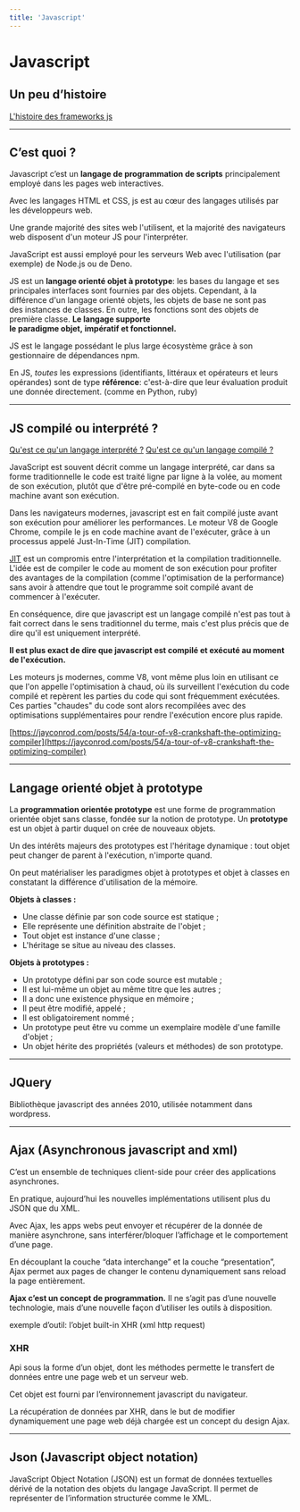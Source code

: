 ```yaml
---
title: 'Javascript'
---
```


# Javascript

## Un peu d’histoire

[L'histoire des frameworks js](https://frontendmastery.com/posts/the-new-wave-of-javascript-web-frameworks/)

---

## C’est quoi ?

Javascript c’est un **langage de programmation de scripts** principalement employé dans les pages web interactives.

Avec les langages HTML et CSS, js est au cœur des langages utilisés par les développeurs web.

Une grande majorité des sites web l'utilisent, et la majorité des navigateurs web disposent d'un moteur JS pour l'interpréter.

JavaScript est aussi employé pour les serveurs Web avec l'utilisation (par exemple) de Node.js ou de Deno.

JS est un **langage orienté objet à prototype**: les bases du langage et ses principales interfaces
sont fournies par des objets. Cependant, à la différence d'un langage orienté objets, les objets de base ne sont pas des instances de classes. En outre, les fonctions sont des objets de première classe. **Le langage supporte le paradigme objet, impératif et fonctionnel.**

JS est le langage possédant le plus large écosystème grâce à son gestionnaire de dépendances npm.

En JS, *toutes* les expressions (identifiants, littéraux et opérateurs et leurs opérandes) sont de type **référence**: c'est-à-dire que leur évaluation produit une donnée directement. (comme en Python, ruby)

---

## JS compilé ou interprété ?

[Qu'est ce qu'un langage interprété ?]()
[Qu'est ce qu'un langage compilé ?]()

JavaScript est souvent décrit comme un langage interprété, car dans sa forme traditionnelle le code est traité ligne par ligne à la volée, au moment de son exécution, plutôt que d'être pré-compilé en byte-code ou en code machine avant son exécution. 

Dans les navigateurs modernes, javascript est en fait compilé juste avant son exécution pour améliorer les performances. Le moteur V8 de Google Chrome, compile le js en code machine avant de l'exécuter, grâce à un processus appelé Just-In-Time (JIT) compilation.

[JIT]() est un compromis entre l'interprétation et la compilation traditionnelle. L'idée est de compiler le code au moment de son exécution pour profiter des avantages de la compilation (comme l'optimisation de la performance) sans avoir à attendre que tout le programme soit compilé avant de commencer à l'exécuter.

En conséquence, dire que javascript est un langage compilé n'est pas tout à fait correct dans le sens traditionnel du terme, mais c'est plus précis que de dire qu'il est uniquement interprété. 

**Il est plus exact de dire que javascript est compilé et exécuté au moment de l'exécution.**

Les moteurs js modernes, comme V8, vont même plus loin en utilisant ce que l'on appelle l'optimisation à chaud, où ils surveillent l'exécution du code compilé et repèrent les parties du code qui sont fréquemment exécutées. Ces parties "chaudes" du code sont alors recompilées avec des optimisations supplémentaires pour rendre l'exécution encore plus rapide.

[https://jayconrod.com/posts/54/a-tour-of-v8-crankshaft-the-optimizing-compiler](https://jayconrod.com/posts/54/a-tour-of-v8-crankshaft-the-optimizing-compiler)

---

## Langage orienté objet à prototype

La **programmation orientée prototype** est une forme de programmation orientée objet sans classe, fondée sur la notion de prototype. Un **prototype** est un objet à partir duquel on crée de nouveaux objets.

Un des intérêts majeurs des prototypes est l'héritage dynamique : tout objet peut changer de parent à l'exécution, n'importe quand.

On peut matérialiser les paradigmes objet à prototypes et objet à classes en constatant la différence d'utilisation de la mémoire.

**Objets à classes :**

- Une classe définie par son code source est statique ;
- Elle représente une définition abstraite de l'objet ;
- Tout objet est instance d'une classe ;
- L'héritage se situe au niveau des classes.

**Objets à prototypes :**

- Un prototype défini par son code source est mutable ;
- Il est lui-même un objet au même titre que les autres ;
- Il a donc une existence physique en mémoire ;
- Il peut être modifié, appelé ;
- Il est obligatoirement nommé ;
- Un prototype peut être vu comme un exemplaire modèle d'une famille d'objet ;
- Un objet hérite des propriétés (valeurs et méthodes) de son prototype.

---

## JQuery

Bibliothèque javascript des années 2010, utilisée notamment dans wordpress.

---

## Ajax (Asynchronous javascript and xml)

C’est un ensemble de techniques client-side pour créer des applications asynchrones.

En pratique, aujourd’hui les nouvelles implémentations utilisent plus du JSON que du XML.

Avec Ajax, les apps webs peut envoyer et récupérer de la donnée de manière asynchrone, sans interférer/bloquer l’affichage et le comportement d’une page.

En découplant la couche “data interchange” et la couche “presentation”, Ajax permet aux pages de changer le contenu dynamiquement sans reload la page entièrement.

**Ajax c’est un concept de programmation.** Il ne s’agit pas d’une nouvelle technologie, mais d’une nouvelle façon d’utiliser les outils à disposition.

exemple d’outil: l’objet built-in XHR (xml http request)

### XHR

Api sous la forme d’un objet, dont les méthodes permette le transfert de données entre une page web et un serveur web.

Cet objet est fourni par l’environnement javascript du navigateur.

La récupération de données par XHR, dans le but de modifier dynamiquement une page web déjà chargée est un concept du design Ajax.

---

## Json (Javascript object notation)

JavaScript Object Notation (JSON) est un format de données textuelles dérivé de la notation des objets du langage JavaScript. Il permet de représenter de l’information structurée comme le XML.